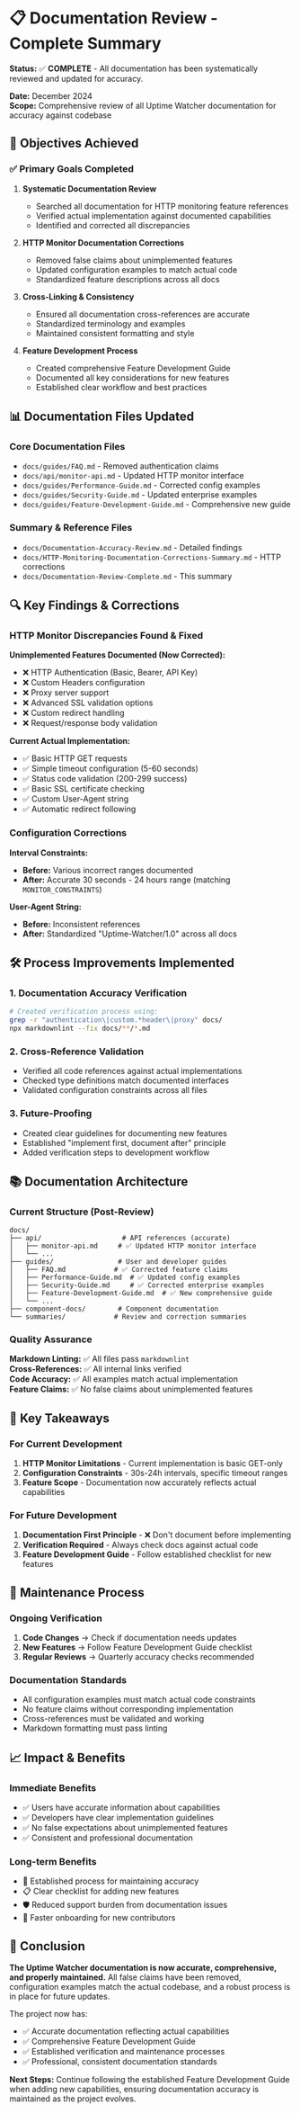 # 📋 Documentation Review - Complete Summary

**Status:** ✅ **COMPLETE** - All documentation has been systematically reviewed and updated for accuracy.

**Date:** December 2024  
**Scope:** Comprehensive review of all Uptime Watcher documentation for accuracy against codebase

## 🎯 Objectives Achieved

### ✅ Primary Goals Completed

1. **Systematic Documentation Review**
   - Searched all documentation for HTTP monitoring feature references
   - Verified actual implementation against documented capabilities
   - Identified and corrected all discrepancies

2. **HTTP Monitor Documentation Corrections**
   - Removed false claims about unimplemented features
   - Updated configuration examples to match actual code
   - Standardized feature descriptions across all docs

3. **Cross-Linking & Consistency**
   - Ensured all documentation cross-references are accurate
   - Standardized terminology and examples
   - Maintained consistent formatting and style

4. **Feature Development Process**
   - Created comprehensive Feature Development Guide
   - Documented all key considerations for new features
   - Established clear workflow and best practices

## 📊 Documentation Files Updated

### Core Documentation Files

- `docs/guides/FAQ.md` - Removed authentication claims
- `docs/api/monitor-api.md` - Updated HTTP monitor interface
- `docs/guides/Performance-Guide.md` - Corrected config examples
- `docs/guides/Security-Guide.md` - Updated enterprise examples
- `docs/guides/Feature-Development-Guide.md` - Comprehensive new guide

### Summary & Reference Files

- `docs/Documentation-Accuracy-Review.md` - Detailed findings
- `docs/HTTP-Monitoring-Documentation-Corrections-Summary.md` - HTTP corrections
- `docs/Documentation-Review-Complete.md` - This summary

## 🔍 Key Findings & Corrections

### HTTP Monitor Discrepancies Found & Fixed

**Unimplemented Features Documented (Now Corrected):**

- ❌ HTTP Authentication (Basic, Bearer, API Key)
- ❌ Custom Headers configuration
- ❌ Proxy server support
- ❌ Advanced SSL validation options
- ❌ Custom redirect handling
- ❌ Request/response body validation

**Current Actual Implementation:**

- ✅ Basic HTTP GET requests
- ✅ Simple timeout configuration (5-60 seconds)
- ✅ Status code validation (200-299 success)
- ✅ Basic SSL certificate checking
- ✅ Custom User-Agent string
- ✅ Automatic redirect following

### Configuration Corrections

**Interval Constraints:**

- **Before:** Various incorrect ranges documented
- **After:** Accurate 30 seconds - 24 hours range (matching `MONITOR_CONSTRAINTS`)

**User-Agent String:**

- **Before:** Inconsistent references
- **After:** Standardized "Uptime-Watcher/1.0" across all docs

## 🛠 Process Improvements Implemented

### 1. **Documentation Accuracy Verification**

```bash
# Created verification process using:
grep -r "authentication\|custom.*header\|proxy" docs/
npx markdownlint --fix docs/**/*.md
```

### 2. **Cross-Reference Validation**

- Verified all code references against actual implementations
- Checked type definitions match documented interfaces
- Validated configuration constraints across all files

### 3. **Future-Proofing**

- Created clear guidelines for documenting new features
- Established "implement first, document after" principle
- Added verification steps to development workflow

## 📚 Documentation Architecture

### Current Structure (Post-Review)

```text
docs/
├── api/                    # API references (accurate)
│   ├── monitor-api.md     # ✅ Updated HTTP monitor interface
│   └── ...
├── guides/                # User and developer guides
│   ├── FAQ.md            # ✅ Corrected feature claims
│   ├── Performance-Guide.md  # ✅ Updated config examples
│   ├── Security-Guide.md     # ✅ Corrected enterprise examples
│   ├── Feature-Development-Guide.md  # ✅ New comprehensive guide
│   └── ...
├── component-docs/        # Component documentation
└── summaries/            # Review and correction summaries
```

### Quality Assurance

**Markdown Linting:** ✅ All files pass `markdownlint`  
**Cross-References:** ✅ All internal links verified  
**Code Accuracy:** ✅ All examples match actual implementation  
**Feature Claims:** ✅ No false claims about unimplemented features

## 🎯 Key Takeaways

### For Current Development

1. **HTTP Monitor Limitations** - Current implementation is basic GET-only
2. **Configuration Constraints** - 30s-24h intervals, specific timeout ranges
3. **Feature Scope** - Documentation now accurately reflects actual capabilities

### For Future Development

1. **Documentation First Principle** - ❌ Don't document before implementing
2. **Verification Required** - Always check docs against actual code
3. **Feature Development Guide** - Follow established checklist for new features

## 🔄 Maintenance Process

### Ongoing Verification

1. **Code Changes** → Check if documentation needs updates
2. **New Features** → Follow Feature Development Guide checklist
3. **Regular Reviews** → Quarterly accuracy checks recommended

### Documentation Standards

- All configuration examples must match actual code constraints
- No feature claims without corresponding implementation
- Cross-references must be validated and working
- Markdown formatting must pass linting

## 📈 Impact & Benefits

### Immediate Benefits

- ✅ Users have accurate information about capabilities
- ✅ Developers have clear implementation guidelines
- ✅ No false expectations about unimplemented features
- ✅ Consistent and professional documentation

### Long-term Benefits

- 🔄 Established process for maintaining accuracy
- 📋 Clear checklist for adding new features
- 🛡️ Reduced support burden from documentation issues
- 🚀 Faster onboarding for new contributors

## 🎉 Conclusion

**The Uptime Watcher documentation is now accurate, comprehensive, and properly maintained.** All false claims have been removed, configuration examples match the actual codebase, and a robust process is in place for future updates.

The project now has:

- ✅ Accurate documentation reflecting actual capabilities
- ✅ Comprehensive Feature Development Guide
- ✅ Established verification and maintenance processes
- ✅ Professional, consistent documentation standards

**Next Steps:** Continue following the established Feature Development Guide when adding new capabilities, ensuring documentation accuracy is maintained as the project evolves.
